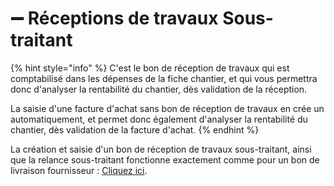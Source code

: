 # ➖ Réceptions de travaux Sous-traitant

{% hint style="info" %}
C'est le bon de réception de travaux qui est comptabilisé dans les dépenses de la fiche chantier, et qui vous permettra donc d'analyser la rentabilité du chantier, dès validation de la réception.

La saisie d'une facture d'achat sans bon de réception de travaux en crée un automatiquement, et permet donc également d'analyser la rentabilité du chantier, dès validation de la facture d'achat.
{% endhint %}



La création et saisie d'un bon de réception de travaux sous-traitant, ainsi que la relance sous-traitant fonctionne exactement comme pour un bon de livraison fournisseur : [Cliquez ici](bons-de-livraison-fournisseur-bl.md).
